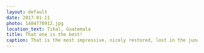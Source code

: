 ```yaml
---
layout: default
date: 2017-01-11
photo: 1484778912.jpg
location_text: Tikal, Guatemala
title: That one is the best!
caption: That is the most impressive, nicely restored, lost in the jungle temple I have ever seen. Definitely my favourite <3
---
```

